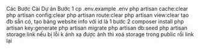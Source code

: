 Các Bước Cài Dự án
Bước 1
cp .env.example .env
php artisan cache:clear
php artisan config:clear
php artisan route:clear
php artisan view:clear
tạo đb sẵn có, tạo bảng website info với id là 1
bước 2
composer install
php artisan key:generate
php artisan migrate
php artisan db:seed
php artisan storage:link
nếu bị lỗi k ánh xạ được ảnh thì xoá storage trong public rồi link lại

